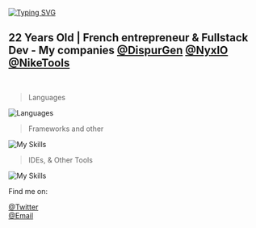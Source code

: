 <a href="https://git.io/typing-svg"><img src="https://readme-typing-svg.herokuapp.com?font=&weight=900&pause=1000&color=F70000&repeat=false&width=435&lines=Hello%2C+I'm+valou" alt="Typing SVG" /></a>

<h2 style="border: hidden;">22 Years Old | French entrepreneur & Fullstack Dev - My companies <a href="https://twitter.com/dispurgen">@DispurGen</a> <a href="https://twitter.com/NyxIO_software">@NyxIO</a> <a href="https://twitter.com/niketools_">@NikeTools</a></h2>
<h2><img src="https://komarev.com/ghpvc/?username=valentincgd" alt=""></h2>

> Languages

![Languages](https://skillicons.dev/icons?i=nodejs,php,ts,js,html,css,php,python,go,java,cs,dotnet,bash)

> Frameworks and other

![My Skills](https://skillicons.dev/icons?i=express,electron,flask,fastapi,angular,spring,mysql,mongodb,arduino,docker,git,github,gitlab,jenkins,jest,postgres,react,next,selenium,cloudflare,unrealengine,)

> IDEs, & Other Tools

![My Skills](https://skillicons.dev/icons?i=vscode,idea,postman,unreal,visualstudio,linux,gcp,azure,aws,vercel,supabase)

Find me on:

[@Twitter](https://twitter.com/valentin_cgd) <br>
[@Email](mailto:dispurgen@gmail.com) <br>

